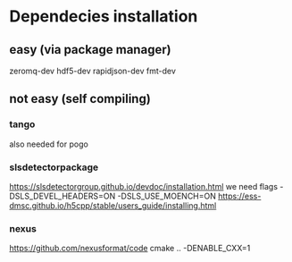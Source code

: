 # Dependecies installation
## easy (via package manager)
zeromq-dev
hdf5-dev
rapidjson-dev
fmt-dev

## not easy (self compiling)
### tango
also needed for pogo
### slsdetectorpackage
https://slsdetectorgroup.github.io/devdoc/installation.html
we need flags
-DSLS_DEVEL_HEADERS=ON
-DSLS_USE_MOENCH=ON
https://ess-dmsc.github.io/h5cpp/stable/users_guide/installing.html

### nexus
https://github.com/nexusformat/code
cmake .. -DENABLE_CXX=1
